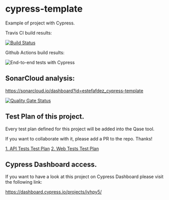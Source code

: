 # cypress-template

Example of project with Cypress.

Travis CI build results:

[![Build Status](https://travis-ci.org/estefafdez/cypress-template.svg?branch=main)](https://travis-ci.org/estefafdez/cypress-template)

Github Actions build results:

![End-to-end tests with Cypress](https://github.com/estefafdez/cypress-template/workflows/End-to-end%20tests%20with%20Cypress/badge.svg)

## SonarCloud analysis:

https://sonarcloud.io/dashboard?id=estefafdez_cypress-template

[![Quality Gate Status](https://sonarcloud.io/api/project_badges/measure?project=estefafdez_cypress-template&metric=alert_status)](https://sonarcloud.io/dashboard?id=estefafdez_cypress-template)

## Test Plan of this project.

Every test plan defined for this project will be added into the Qase tool.

If you want to collaborate with it, please add a PR to the repo. Thanks!

[1. API Tests Test Plan](https://app.qase.io/project/CYEX)
[2. Web Tests Test Plan](https://app.qase.io/project/CYEX)

## Cypress Dashboard access.

If you want to have a look at this project on Cypress Dashboard please visit the following link:

https://dashboard.cypress.io/projects/iyhpy5/
